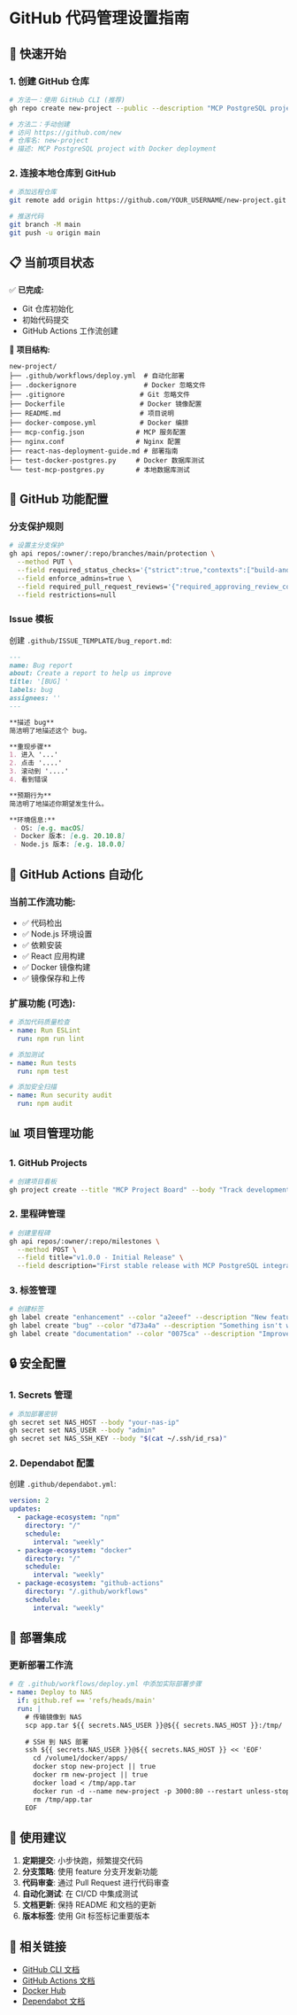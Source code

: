 # GitHub 代码管理设置指南

## 🚀 **快速开始**

### 1. 创建 GitHub 仓库
```bash
# 方法一：使用 GitHub CLI (推荐)
gh repo create new-project --public --description "MCP PostgreSQL project with Docker deployment"

# 方法二：手动创建
# 访问 https://github.com/new
# 仓库名: new-project
# 描述: MCP PostgreSQL project with Docker deployment
```

### 2. 连接本地仓库到 GitHub
```bash
# 添加远程仓库
git remote add origin https://github.com/YOUR_USERNAME/new-project.git

# 推送代码
git branch -M main
git push -u origin main
```

## 📋 **当前项目状态**

✅ **已完成:**
- Git 仓库初始化
- 初始代码提交
- GitHub Actions 工作流创建

📁 **项目结构:**
```
new-project/
├── .github/workflows/deploy.yml  # 自动化部署
├── .dockerignore                 # Docker 忽略文件
├── .gitignore                   # Git 忽略文件
├── Dockerfile                   # Docker 镜像配置
├── README.md                    # 项目说明
├── docker-compose.yml           # Docker 编排
├── mcp-config.json             # MCP 服务配置
├── nginx.conf                  # Nginx 配置
├── react-nas-deployment-guide.md # 部署指南
├── test-docker-postgres.py     # Docker 数据库测试
└── test-mcp-postgres.py        # 本地数据库测试
```

## 🔧 **GitHub 功能配置**

### 分支保护规则
```bash
# 设置主分支保护
gh api repos/:owner/:repo/branches/main/protection \
  --method PUT \
  --field required_status_checks='{"strict":true,"contexts":["build-and-deploy"]}' \
  --field enforce_admins=true \
  --field required_pull_request_reviews='{"required_approving_review_count":1}' \
  --field restrictions=null
```

### Issue 模板
创建 `.github/ISSUE_TEMPLATE/bug_report.md`:
```markdown
---
name: Bug report
about: Create a report to help us improve
title: '[BUG] '
labels: bug
assignees: ''
---

**描述 bug**
简洁明了地描述这个 bug。

**重现步骤**
1. 进入 '...'
2. 点击 '....'
3. 滚动到 '....'
4. 看到错误

**预期行为**
简洁明了地描述你期望发生什么。

**环境信息:**
 - OS: [e.g. macOS]
 - Docker 版本: [e.g. 20.10.8]
 - Node.js 版本: [e.g. 18.0.0]
```

## 🤖 **GitHub Actions 自动化**

### 当前工作流功能:
- ✅ 代码检出
- ✅ Node.js 环境设置
- ✅ 依赖安装
- ✅ React 应用构建
- ✅ Docker 镜像构建
- ✅ 镜像保存和上传

### 扩展功能 (可选):
```yaml
# 添加代码质量检查
- name: Run ESLint
  run: npm run lint

# 添加测试
- name: Run tests
  run: npm test

# 添加安全扫描
- name: Run security audit
  run: npm audit
```

## 📊 **项目管理功能**

### 1. GitHub Projects
```bash
# 创建项目看板
gh project create --title "MCP Project Board" --body "Track development progress"
```

### 2. 里程碑管理
```bash
# 创建里程碑
gh api repos/:owner/:repo/milestones \
  --method POST \
  --field title="v1.0.0 - Initial Release" \
  --field description="First stable release with MCP PostgreSQL integration"
```

### 3. 标签管理
```bash
# 创建标签
gh label create "enhancement" --color "a2eeef" --description "New feature or request"
gh label create "bug" --color "d73a4a" --description "Something isn't working"
gh label create "documentation" --color "0075ca" --description "Improvements or additions to documentation"
```

## 🔒 **安全配置**

### 1. Secrets 管理
```bash
# 添加部署密钥
gh secret set NAS_HOST --body "your-nas-ip"
gh secret set NAS_USER --body "admin"
gh secret set NAS_SSH_KEY --body "$(cat ~/.ssh/id_rsa)"
```

### 2. Dependabot 配置
创建 `.github/dependabot.yml`:
```yaml
version: 2
updates:
  - package-ecosystem: "npm"
    directory: "/"
    schedule:
      interval: "weekly"
  - package-ecosystem: "docker"
    directory: "/"
    schedule:
      interval: "weekly"
  - package-ecosystem: "github-actions"
    directory: "/.github/workflows"
    schedule:
      interval: "weekly"
```

## 🚀 **部署集成**

### 更新部署工作流
```yaml
# 在 .github/workflows/deploy.yml 中添加实际部署步骤
- name: Deploy to NAS
  if: github.ref == 'refs/heads/main'
  run: |
    # 传输镜像到 NAS
    scp app.tar ${{ secrets.NAS_USER }}@${{ secrets.NAS_HOST }}:/tmp/
    
    # SSH 到 NAS 部署
    ssh ${{ secrets.NAS_USER }}@${{ secrets.NAS_HOST }} << 'EOF'
      cd /volume1/docker/apps/
      docker stop new-project || true
      docker rm new-project || true
      docker load < /tmp/app.tar
      docker run -d --name new-project -p 3000:80 --restart unless-stopped new-project:latest
      rm /tmp/app.tar
    EOF
```

## 📝 **使用建议**

1. **定期提交**: 小步快跑，频繁提交代码
2. **分支策略**: 使用 feature 分支开发新功能
3. **代码审查**: 通过 Pull Request 进行代码审查
4. **自动化测试**: 在 CI/CD 中集成测试
5. **文档更新**: 保持 README 和文档的更新
6. **版本标签**: 使用 Git 标签标记重要版本

## 🔗 **相关链接**

- [GitHub CLI 文档](https://cli.github.com/manual/)
- [GitHub Actions 文档](https://docs.github.com/en/actions)
- [Docker Hub](https://hub.docker.com/)
- [Dependabot 文档](https://docs.github.com/en/code-security/dependabot)
